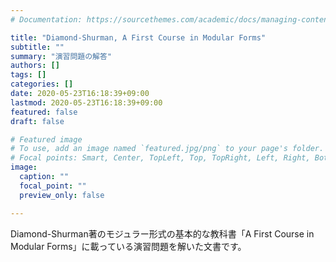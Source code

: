 ```yaml
---
# Documentation: https://sourcethemes.com/academic/docs/managing-content/

title: "Diamond-Shurman, A First Course in Modular Forms"
subtitle: ""
summary: "演習問題の解答"
authors: []
tags: []
categories: []
date: 2020-05-23T16:18:39+09:00
lastmod: 2020-05-23T16:18:39+09:00
featured: false
draft: false

# Featured image
# To use, add an image named `featured.jpg/png` to your page's folder.
# Focal points: Smart, Center, TopLeft, Top, TopRight, Left, Right, BottomLeft, Bottom, BottomRight.
image:
  caption: ""
  focal_point: ""
  preview_only: false

---
```


Diamond-Shurman著のモジュラー形式の基本的な教科書「A First Course in Modular Forms」に載っている演習問題を解いた文書です。
